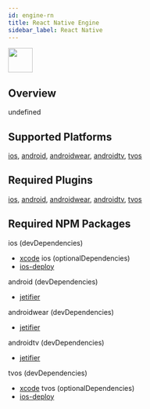 ```yaml
---
id: engine-rn
title: React Native Engine
sidebar_label: React Native
---
```


<img src="https://renative.org/img/ic_engine.png" width=50 height=50 />

<!--AUTO_GENERATED_START-->


## Overview

undefined

## Supported Platforms

[ios](platform-ios.md), [android](platform-android.md), [androidwear](platform-androidwear.md), [androidtv](platform-androidtv.md), [tvos](platform-tvos.md)

## Required Plugins

[ios](plugins#ios), [android](plugins#android), [androidwear](plugins#androidwear), [androidtv](plugins#androidtv), [tvos](plugins#tvos)

## Required NPM Packages

ios (devDependencies)
  - [xcode](https://www.npmjs.com/package/xcode)
ios (optionalDependencies)
  - [ios-deploy](https://www.npmjs.com/package/ios-deploy)


android (devDependencies)
  - [jetifier](https://www.npmjs.com/package/jetifier)


androidwear (devDependencies)
  - [jetifier](https://www.npmjs.com/package/jetifier)


androidtv (devDependencies)
  - [jetifier](https://www.npmjs.com/package/jetifier)


tvos (devDependencies)
  - [xcode](https://www.npmjs.com/package/xcode)
tvos (optionalDependencies)
  - [ios-deploy](https://www.npmjs.com/package/ios-deploy)





<!--AUTO_GENERATED_END-->
